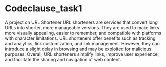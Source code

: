 # Codeclause_task1
A project on URL Shortener
URL shorteners are services that convert long URLs into shorter, more manageable versions. They are used to make links more visually appealing, easier to remember, and compatible with platforms with character limitations. URL shorteners offer benefits such as tracking and analytics, link customization, and link management. However, they can introduce a slight delay in browsing and may be exploited for malicious purposes. Overall, URL shorteners simplify links, improve user experience, and facilitate the sharing and navigation of web content.
